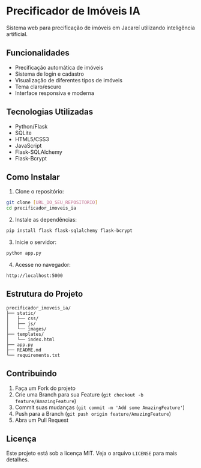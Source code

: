 # Precificador de Imóveis IA

Sistema web para precificação de imóveis em Jacareí utilizando inteligência artificial.

## Funcionalidades

- Precificação automática de imóveis
- Sistema de login e cadastro
- Visualização de diferentes tipos de imóveis
- Tema claro/escuro
- Interface responsiva e moderna

## Tecnologias Utilizadas

- Python/Flask
- SQLite
- HTML5/CSS3
- JavaScript
- Flask-SQLAlchemy
- Flask-Bcrypt

## Como Instalar

1. Clone o repositório:
```bash
git clone [URL_DO_SEU_REPOSITORIO]
cd precificador_imoveis_ia
```

2. Instale as dependências:
```bash
pip install flask flask-sqlalchemy flask-bcrypt
```

3. Inicie o servidor:
```bash
python app.py
```

4. Acesse no navegador:
```
http://localhost:5000
```

## Estrutura do Projeto

```
precificador_imoveis_ia/
├── static/
│   ├── css/
│   ├── js/
│   └── images/
├── templates/
│   └── index.html
├── app.py
├── README.md
└── requirements.txt
```

## Contribuindo

1. Faça um Fork do projeto
2. Crie uma Branch para sua Feature (`git checkout -b feature/AmazingFeature`)
3. Commit suas mudanças (`git commit -m 'Add some AmazingFeature'`)
4. Push para a Branch (`git push origin feature/AmazingFeature`)
5. Abra um Pull Request

## Licença

Este projeto está sob a licença MIT. Veja o arquivo `LICENSE` para mais detalhes. 